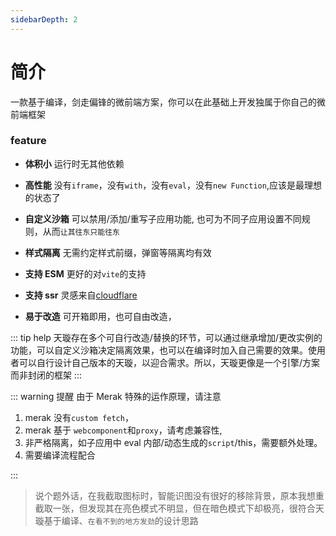 ```yaml
---
sidebarDepth: 2
---
```

# 简介
一款基于编译，剑走偏锋的微前端方案，你可以在此基础上开发独属于你自己的微前端框架

### feature

- **体积小**
  运行时无其他依赖

- **高性能**
  没有`iframe`，没有`with`，没有`eval`，没有`new Function`,应该是最理想的状态了

- **自定义沙箱**
  可以禁用/添加/重写子应用功能, 也可为不同子应用设置不同规则，从而`让其往东只能往东`

- **样式隔离**
  无需约定样式前缀，弹窗等隔离均有效

- **支持 ESM**
  更好的对`vite`的支持

- **支持 ssr**
  灵感来自[cloudflare]()

- **易于改造**
  可开箱即用，也可自由改造，

::: tip help
天璇存在多个可自行改造/替换的环节，可以通过继承增加/更改实例的功能，可以自定义沙箱决定隔离效果，也可以在编译时加入自己需要的效果。使用者可以自行设计自己版本的天璇，以迎合需求。所以，天璇更像是一个引擎/方案而非封闭的框架
::: 


::: warning 提醒
由于 Merak 特殊的运作原理，请注意

1. merak 没有`custom fetch`，
2. merak 基于 `webcomponent`和`proxy`，请考虑兼容性,
3. 非严格隔离，如子应用中 eval 内部/动态生成的`script`/this，需要额外处理。
4. 需要编译流程配合
  
:::

> 说个题外话，在我截取图标时，智能识图没有很好的移除背景，原本我想重截取一张，但发现其在亮色模式不明显，但在暗色模式下却极亮，很符合天璇基于编译、`在看不到的地方发劲`的设计思路